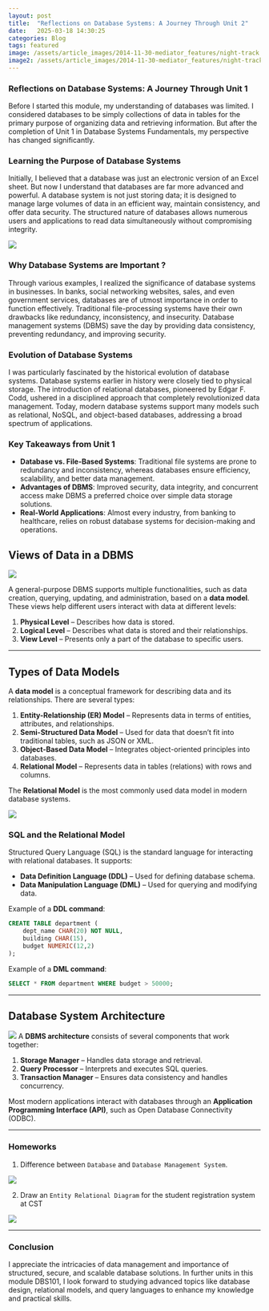 ```yaml
---
layout: post
title:  "Reflections on Database Systems: A Journey Through Unit 2"
date:   2025-03-18 14:30:25
categories: Blog
tags: featured
image: /assets/article_images/2014-11-30-mediator_features/night-track.JPG
image2: /assets/article_images/2014-11-30-mediator_features/night-track-mobile.JPG
---
```

### **Reflections on Database Systems: A Journey Through Unit 1**

Before I started this module, my understanding of databases was limited. I considered databases to be simply collections of data in tables for the primary purpose of organizing data and retrieving information. But after the completion of Unit 1 in Database Systems Fundamentals, my perspective has changed significantly.

### **Learning the Purpose of Database Systems**
Initially, I believed that a database was just an electronic version of an Excel sheet. But now I understand that databases are far more advanced and powerful. A database system is not just storing data; it is designed to manage large volumes of data in an efficient way, maintain consistency, and offer data security. The structured nature of databases allows numerous users and applications to read data simultaneously without compromising integrity.

![](/dbms.jpg)

### **Why Database Systems are Important ?**
Through various examples, I realized the significance of database systems in businesses. In banks, social networking websites, sales, and even government services, databases are of utmost importance in order to function effectively. Traditional file-processing systems have their own drawbacks like redundancy, inconsistency, and insecurity. Database management systems (DBMS) save the day by providing data consistency, preventing redundancy, and improving security.

### **Evolution of Database Systems**
I was particularly fascinated by the historical evolution of database systems. Database systems earlier in history were closely tied to physical storage. The introduction of relational databases, pioneered by Edgar F. Codd, ushered in a disciplined approach that completely revolutionized data management. Today, modern database systems support many models such as relational, NoSQL, and object-based databases, addressing a broad spectrum of applications.

### **Key Takeaways from Unit 1**
- **Database vs. File-Based Systems**: Traditional file systems are prone to redundancy and inconsistency, whereas databases ensure efficiency, scalability, and better data management.
- **Advantages of DBMS**: Improved security, data integrity, and concurrent access make DBMS a preferred choice over simple data storage solutions.
- **Real-World Applications**: Almost every industry, from banking to healthcare, relies on robust database systems for decision-making and operations.


## **Views of Data in a DBMS**

![](/view_level.png)

A general-purpose DBMS supports multiple functionalities, such as data creation, querying, updating, and administration, based on a **data model**. These views help different users interact with data at different levels:

1. **Physical Level** – Describes how data is stored.
2. **Logical Level** – Describes what data is stored and their relationships.
3. **View Level** – Presents only a part of the database to specific users.

---
## **Types of Data Models**

A **data model** is a conceptual framework for describing data and its relationships. There are several types:

1. **Entity-Relationship (ER) Model** – Represents data in terms of entities, attributes, and relationships.
2. **Semi-Structured Data Model** – Used for data that doesn’t fit into traditional tables, such as JSON or XML.
3. **Object-Based Data Model** – Integrates object-oriented principles into databases.
4. **Relational Model** – Represents data in tables (relations) with rows and columns.

The **Relational Model** is the most commonly used data model in modern database systems.

![](/relational.png)

### **SQL and the Relational Model**
Structured Query Language (SQL) is the standard language for interacting with relational databases. It supports:
- **Data Definition Language (DDL)** – Used for defining database schema.
- **Data Manipulation Language (DML)** – Used for querying and modifying data.

Example of a **DDL command**:
```sql
CREATE TABLE department (
    dept_name CHAR(20) NOT NULL,
    building CHAR(15),
    budget NUMERIC(12,2)
);
```
Example of a **DML command**:
```sql
SELECT * FROM department WHERE budget > 50000;
```

---


## **Database System Architecture**
![](/architecture.png)
A **DBMS architecture** consists of several components that work together:

1. **Storage Manager** – Handles data storage and retrieval.
2. **Query Processor** – Interprets and executes SQL queries.
3. **Transaction Manager** – Ensures data consistency and handles concurrency.

Most modern applications interact with databases through an **Application Programming Interface (API)**, such as Open Database Connectivity (ODBC).

---

### **Homeworks**
1. Difference between `Database` and `Database Management System`.

![](/homework1.jpg)

2. Draw an `Entity Relational Diagram` for the student registration system at CST

![](/hw2.jpg)

---
### **Conclusion**
I appreciate the intricacies of data management and importance of structured, secure, and scalable database solutions. In further units in this module DBS101, I look forward to studying advanced topics like database design, relational models, and query languages to enhance my knowledge and practical skills.

